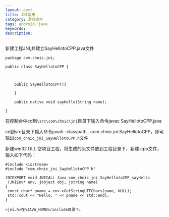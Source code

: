 ```yaml
---
layout: post
title: JNI运用
category: 游戏技术
tags: android／java
keywords: 
description: 
---
```


新建工程JNI,并建立SayHellotoCPP.java文件

```
package com.chnic.jni;

public class SayHellotoCPP {  

 

    public SayHellotoCPP(){  

    }  

    public native void sayHello(String name);  

}
```

在控制台中cd到`\src\com\chnic\jni`目录下输入命令javac
SayHellotoCPP.java

cd到src目录下输入命令javah -classpath .
com.chnic.jni.SayHellotoCPP，即可输出`com_chnic_jni_SayHellotoCPP.h`文件

新建win32 DLL
空项目工程，将生成的头文件放到工程目录下，新建.cpp文件，输入如下代码：

```
#include <iostream> 
#include "com_chnic_jni_SayHellotoCPP.h"

JNIEXPORT void JNICALL Java_com_chnic_jni_SayHellotoCPP_sayHello
 (JNIEnv* env, jobject obj, jstring name)
{
 const char* pname = env->GetStringUTFChars(name, NULL);
 std::cout << "Hello, " << pname << std::endl;
}

<jni.h>在%JAVA_HOME%/include目录下。
```









